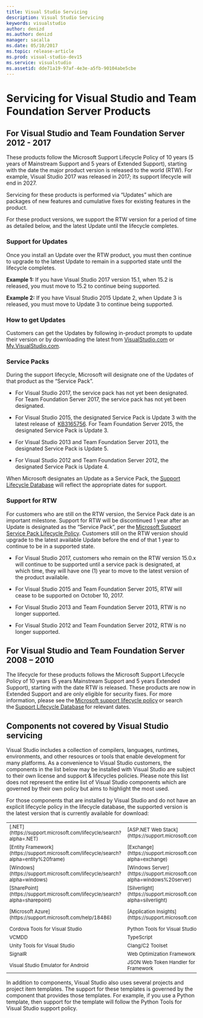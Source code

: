 ```yaml
---
title: Visual Studio Servicing
description: Visual Studio Servicing
keywords: visualstudio
author: denizd
ms.author: denizd
manager: sacalla
ms.date: 05/10/2017
ms.topic: release-article
ms.prod: visual-studio-dev15
ms.service: visualstudio
ms.assetid: dde71a19-97af-4e3e-a5fb-90104abe5cbe
---
```


# Servicing for Visual Studio and Team Foundation Server Products

## For Visual Studio and Team Foundation Server 2012 - 2017 

These products follow the Microsoft Support Lifecycle Policy of 10 years (5 years of Mainstream Support and 5 years of Extended Support), starting with the date the major product version is released to the world (RTW). For example, Visual Studio 2017 was released in 2017; its support lifecycle will end in 2027.

Servicing for these products is performed via “Updates” which are packages of new features and cumulative fixes for existing features in the product.

For these product versions, we support the RTW version for a period of time as detailed below, and the latest Update until the lifecycle completes.

### Support for Updates 

Once you install an Update over the RTW product, you must then continue to upgrade to the latest Update to remain in a supported state until the lifecycle completes.  

**Example 1:** If you have Visual Studio 2017 version 15.1, when 15.2 is released, you must move to 15.2 to continue being supported.

**Example 2:** If you have Visual Studio 2015 Update 2, when Update 3 is released, you must move to Update 3 to continue being supported.

### How to get Updates 

Customers can get the Updates by following in-product prompts to update their version or by downloading the latest from [VisualStudio.com](https://www.visualstudio.com/) or [My.VisualStudio.com](https://my.visualstudio.com/). 

### Service Packs 

During the support lifecycle, Microsoft will designate one of the Updates of that product as the “Service Pack”.

* For Visual Studio 2017, the service pack has not yet been designated. For Team Foundation Server 2017, the service pack has not yet been designated. 

* For Visual Studio 2015, the designated Service Pack is Update 3 with the latest release of  [KB3165756](https://msdn.microsoft.com/library/mt752379.aspx). For Team Foundation Server 2015, the designated Service Pack is Update 3.

* For Visual Studio 2013 and Team Foundation Server 2013, the designated Service Pack is Update 5.

* For Visual Studio 2012 and Team Foundation Server 2012, the designated Service Pack is Update 4.

When Microsoft designates an Update as a Service Pack, the [Support Lifecycle Database](https://support.microsoft.com/lifecycle/search?sort=PN&alpha=Visual%20Studio&Filter=FilterNO) will reflect the appropriate dates for support.

### Support for RTW  

For customers who are still on the RTW version, the Service Pack date is an important milestone. Support for RTW will be discontinued 1 year after an Update is designated as the “Service Pack”, per the [Microsoft Support Service Pack Lifecycle Policy](https://support.microsoft.com/lifecycle). Customers still on the RTW version should upgrade to the latest available Update before the end of that 1 year to continue to be in a supported state.  

* For Visual Studio 2017, customers who remain on the RTW version 15.0.x will continue to be supported until a service pack is designated, at which time, they will have one (1) year to move to the latest version of the product available.

* For Visual Studio 2015 and Team Foundation Server 2015, RTW will cease to be supported on October 10, 2017.

* For Visual Studio 2013 and Team Foundation Server 2013, RTW is no longer supported.

* For Visual Studio 2012 and Team Foundation Server 2012, RTW is no longer supported.

## For Visual Studio and Team Foundation Server 2008 – 2010 

The lifecycle for these products follows the Microsoft Support Lifecycle Policy of 10 years (5 years Mainstream Support and 5 years Extended Support), starting with the date RTW is released. These products are now in Extended Support and are only eligible for security fixes. For more information, please see the [Microsoft support lifecycle policy](https://support.microsoft.com/help/14085/microsoft-lifecycle-policy) or search the [Support Lifecycle Database](https://support.microsoft.com/lifecycle/search) for relevant dates.

## Components not covered by Visual Studio servicing

Visual Studio includes a collection of compilers, languages, runtimes, environments, and other resources or tools that enable development for many platforms. As a convenience to Visual Studio customers, the components in the list below may be installed with Visual Studio are subject to their own license and support & lifecycles policies. Please note this list does not represent the entire list of Visual Studio components which are governed by their own policy but aims to highlight the most used.

For those components that are installed by Visual Studio and do not have an explicit lifecycle policy in the lifecycle database, the supported version is the latest version that is currently available for download:

<table>
<col width=33%>
<col width=33%>
<col width=34%>

<tr>
  <td><FONT SIZE="2">[.NET](https://support.microsoft.com/lifecycle/search?alpha=.NET)</td>
  <td><FONT SIZE="2">[ASP.NET Web Stack](https://support.microsoft.com/kb/2902020)</td>
  <td><FONT SIZE="2">[.NET Core](https://support.microsoft.com/lifecycle/search?alpha=asp.net)</td>
</tr>
<tr>
  <td><FONT SIZE="2">[Entity Framework](https://support.microsoft.com/lifecycle/search?alpha=entity%20frame)</td>
  <td><FONT SIZE="2">[Exchange](https://support.microsoft.com/lifecycle/search?alpha=exchange)</td>
  <td><FONT SIZE="2">[Office](https://support.microsoft.com/lifecycle/search?alpha=office)</td>
</tr>
<tr>
  <td><FONT SIZE="2">[Windows](https://support.microsoft.com/lifecycle/search?alpha=windows)</td>
  <td><FONT SIZE="2">[Windows Server](https://support.microsoft.com/lifecycle/search?alpha=windows%20server)</td>
  <td><FONT SIZE="2">[Online Services](https://support.microsoft.com/help/17139/microsoft-online-services-support-lifecycle-policy)</td>
</tr>
<tr>
  <td><FONT SIZE="2">[SharePoint](https://support.microsoft.com/lifecycle/search?alpha=sharepoint)</td>
  <td><FONT SIZE="2">[Silverlight](https://support.microsoft.com/lifecycle/search?alpha=silverlight)</td>
  <td><FONT SIZE="2">[SQL Server](https://support.microsoft.com/lifecycle/search?alpha=sql)</td>
</tr>
<tr>
  <td><FONT SIZE="2">[Microsoft Azure](https://support.microsoft.com/help/18486)</td>
  <td><FONT SIZE="2">[Application Insights](https://support.microsoft.com/help/17139)</td>
  <td><FONT SIZE="2">[Xamarin](https://developer.xamarin.com/guides/cross-platform/troubleshooting/support-options/)</td>
</tr>
<tr>
  <td><FONT SIZE="2">Cordova Tools for Visual Studio</td>
  <td><FONT SIZE="2">Python Tools for Visual Studio</td>
  <td><FONT SIZE="2">R Tools for Visual Studio</td>
</tr>
<tr>
  <td><FONT SIZE="2">VCMDD</td>
  <td><FONT SIZE="2">TypeScript</td>
  <td><FONT SIZE="2">NuGet</td>
</tr>
<tr>
  <td><FONT SIZE="2">Unity Tools for Visual Studio</td>
  <td><FONT SIZE="2">Clang/C2 Toolset</td>
  <td><FONT SIZE="2">[Git for Windows](https://git-scm.com/download/win)</td>
</tr>
<tr>
  <td><FONT SIZE="2">SignalR</td>
  <td><FONT SIZE="2">Web Optimization Framework</td>
  <td><FONT SIZE="2">WebGrease</td>
</tr>
<tr>
  <td><FONT SIZE="2">Visual Studio Emulator for Android</td>
  <td><FONT SIZE="2">JSON Web Token Handler for the Microsoft .Net Framework</td>
  <td><FONT SIZE="2">Windows SDK</td>
</tr>
</table>


In addition to components, Visual Studio also uses several projects and project item templates. The support for these templates is governed by the component that provides those templates. For example, if you use a Python template, then support for the template will follow the Python Tools for Visual Studio support policy. 